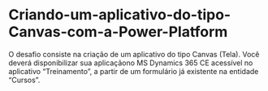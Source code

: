 # Criando-um-aplicativo-do-tipo-Canvas-com-a-Power-Platform
O desafio consiste na criação de um aplicativo do tipo Canvas (Tela). Você deverá disponibilizar sua aplicaçãono MS Dynamics 365 CE acessível no aplicativo “Treinamento”, a partir de um formulário já existente na entidade “Cursos”.

